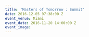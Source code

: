 ```yaml
---
title: 'Masters of Tomorrow : Summit'
date: 2016-12-05 07:38:00 Z
event_venue: Miami
event_date: 2016-11-20 14:00:00 Z
event_image: 
---
```



